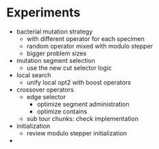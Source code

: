
# Experiments
 - bacterial mutation strategy 
   - with different operator for each specimen
   - random operator mixed with modulo stepper
   - bigger problem sizes
 - mutation segment selection
   - use the new cut selector logic
 - local search
   - unify local opt2 with boost operators
 - crossover operators
   - edge selector 
     - optimize segment administration
     - optimize contains
   - sub tour chunks: check implementation
 - initialization
   - review modulo stepper initialization
 - 